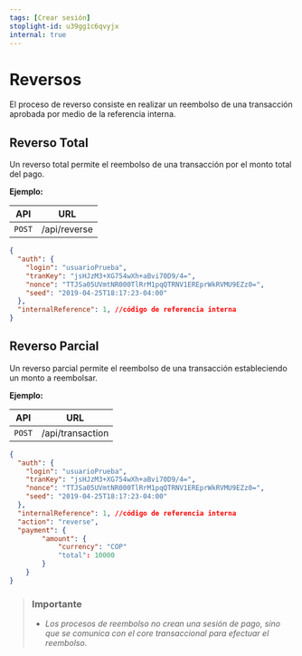 ```yaml
---
tags: [Crear sesión]
stoplight-id: u39gg1c6qvyjx
internal: true
---
```


# Reversos

El proceso de reverso consiste en realizar un reembolso de una transacción aprobada por medio de la referencia interna.

## **Reverso Total**

Un reverso total permite el reembolso de una transacción por el monto total del pago.

**Ejemplo:**

| API    | URL          |
| ------ | ------------ |
| `POST` | /api/reverse |

```json
{
  "auth": {
    "login": "usuarioPrueba",
    "tranKey": "jsHJzM3+XG754wXh+aBvi70D9/4=",
    "nonce": "TTJSa05UVmtNR000TlRrM1pqQTRNV1EREprWkRVMU9EZz0=",
    "seed": "2019-04-25T18:17:23-04:00"
  },
  "internalReference": 1, //código de referencia interna
}
```

## **Reverso Parcial**

Un reverso parcial permite el reembolso de una transacción estableciendo un monto a reembolsar.

**Ejemplo:**

| API    | URL              |
| ------ | ---------------- |
| `POST` | /api/transaction |

```json
{
  "auth": {
    "login": "usuarioPrueba",
    "tranKey": "jsHJzM3+XG754wXh+aBvi70D9/4=",
    "nonce": "TTJSa05UVmtNR000TlRrM1pqQTRNV1EREprWkRVMU9EZz0=",
    "seed": "2019-04-25T18:17:23-04:00"
  },
  "internalReference": 1, //código de referencia interna
  "action": "reverse",
  "payment": {
        "amount": {
            "currency": "COP"
            "total": 10000
        }
    }
}
```

<!-- theme: warning -->

> ### Importante
>
> - _Los procesos de reembolso no crean una sesión de pago, sino que se comunica con el core transaccional para efectuar el reembolso._
